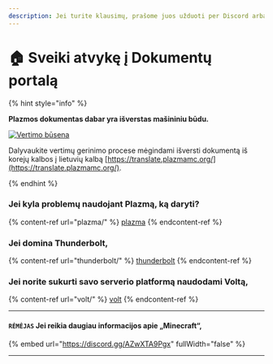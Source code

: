 ```yaml
---
description: Jei turite klausimų, prašome juos užduoti per Discord arba GitHub aptarimus.
---
```


# 🏠 Sveiki atvykę į Dokumentų portalą

{% hint style="info" %}

**Plazmos dokumentas dabar yra išverstas mašininiu būdu.**

[![Vertimo būsena](https://badge.plazmamc.org/internal/crowdin)](https://translate.plazmamc.org/)

Dalyvaukite vertimų gerinimo procese mėgindami išversti dokumentą iš korejų kalbos į lietuvių kalbą [https://translate.plazmamc.org/](https://translate.plazmamc.org/).

{% endhint %}

### Jei kyla problemų naudojant Plazmą, ką daryti?

{% content-ref url="plazma/" %}
[plazma](plazma/)
{% endcontent-ref %}

### Jei domina Thunderbolt,

{% content-ref url="thunderbolt/" %}
[thunderbolt](thunderbolt/)
{% endcontent-ref %}

### Jei norite sukurti savo serverio platformą naudodami Voltą,

{% content-ref url="volt/" %}
[volt](volt/)
{% endcontent-ref %}

***

#### `RĖMĖJAS` Jei reikia daugiau informacijos apie „Minecraft“, <a href="#etc-1" id="etc-1"></a>

{% embed url="https://discord.gg/AZwXTA9Pgx" fullWidth="false" %}

***
